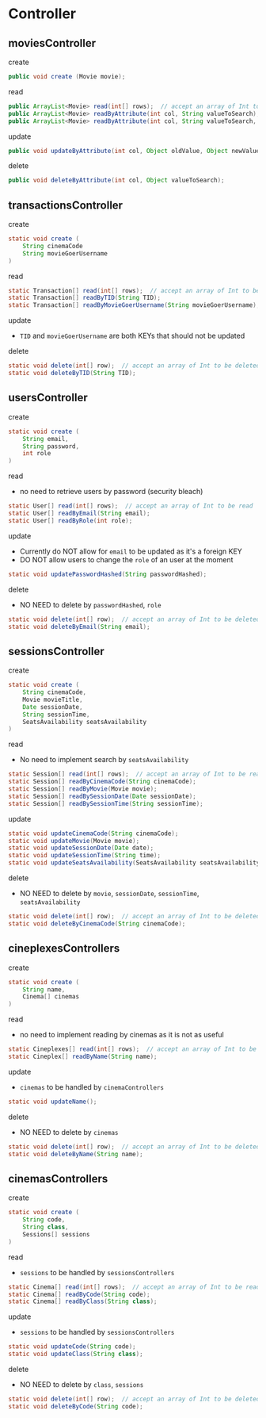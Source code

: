 #  Controller

## moviesController

create
~~~java
public void create (Movie movie);
~~~

read
~~~java
public ArrayList<Movie> read(int[] rows);  // accept an array of Int to be read
public ArrayList<Movie> readByAttribute(int col, String valueToSearch);
public ArrayList<Movie> readByAttribute(int col, String valueToSearch, ArrayList<Movie> movieList);
~~~

update
~~~java
public void updateByAttribute(int col, Object oldValue, Object newValue);
~~~

delete
~~~java
public void deleteByAttribute(int col, Object valueToSearch);
~~~

## transactionsController

create
~~~java
static void create (
    String cinemaCode
    String movieGoerUsername
)
~~~

read
~~~java
static Transaction[] read(int[] rows);  // accept an array of Int to be read
static Transaction[] readByTID(String TID);
static Transaction[] readByMovieGoerUsername(String movieGoerUsername);
~~~

update
- `TID` and `movieGoerUsername` are both KEYs that should not be updated

delete
~~~java
static void delete(int[] row);  // accept an array of Int to be deleted
static void deleteByTID(String TID);
~~~


## usersController

create
~~~java
static void create (
    String email,
    String password,
    int role
)
~~~

read
- no need to retrieve users by password (security bleach)
~~~java
static User[] read(int[] rows);  // accept an array of Int to be read
static User[] readByEmail(String email);
static User[] readByRole(int role);
~~~

update
- Currently do NOT allow for `email` to be updated as it's a foreign KEY
- DO NOT allow users to change the `role` of an user at the moment
~~~java
static void updatePasswordHashed(String passwordHashed);
~~~

delete
- NO NEED to delete by `passwordHashed`, `role`
~~~java
static void delete(int[] row);  // accept an array of Int to be deleted
static void deleteByEmail(String email);
~~~


## sessionsController

create
~~~java
static void create (
    String cinemaCode,
    Movie movieTitle,
    Date sessionDate,
    String sessionTime,
    SeatsAvailability seatsAvailability
)
~~~

read
- No need to implement search by `seatsAvailability`
~~~java
static Session[] read(int[] rows);  // accept an array of Int to be read
static Session[] readByCinemaCode(String cinemaCode);
static Session[] readByMovie(Movie movie);
static Session[] readBySessionDate(Date sessionDate);
static Session[] readBySessionTime(String sessionTime);
~~~

update
~~~java
static void updateCinemaCode(String cinemaCode);
static void updateMovie(Movie movie);
static void updateSessionDate(Date date);
static void updateSessionTime(String time);
static void updateSeatsAvailability(SeatsAvailability seatsAvailability);  // to REVISED after seatsAvailability is created
~~~

delete
- NO NEED to delete by `movie`, `sessionDate`, `sessionTime`, `seatsAvailability`
~~~java
static void delete(int[] row);  // accept an array of Int to be deleted
static void deleteByCinemaCode(String cinemaCode);
~~~


## cineplexesControllers

create
~~~java
static void create (
    String name,
    Cinema[] cinemas
)
~~~

read
- no need to implement reading by cinemas as it is not as useful
~~~java
static Cineplexes[] read(int[] rows);  // accept an array of Int to be read
static Cineplex[] readByName(String name);
~~~

update
- `cinemas` to be handled by `cinemaControllers`
~~~java
static void updateName();
~~~

delete
- NO NEED to delete by `cinemas`
~~~java
static void delete(int[] row);  // accept an array of Int to be deleted
static void deleteByName(String name);
~~~


## cinemasControllers

create
~~~java
static void create (
    String code,
    String class,
    Sessions[] sessions
)
~~~

read
- `sessions` to be handled by `sessionsControllers`
~~~java
static Cinema[] read(int[] rows);  // accept an array of Int to be read
static Cinema[] readByCode(String code);
static Cinema[] readByClass(String class);
~~~

update
- `sessions` to be handled by `sessionsControllers`
~~~java
static void updateCode(String code);
static void updateClass(String class);
~~~

delete
- NO NEED to delete by `class`, `sessions`
~~~java
static void delete(int[] row);  // accept an array of Int to be deleted
static void deleteByCode(String code);
~~~